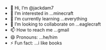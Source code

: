 - 👋 Hi, I’m @jackdam7
- 👀 I’m interested in ...minecraft
- 🌱 I’m currently learning ...everything
- 💞️ I’m looking to collaborate on ...eaglecraft
- 📫 How to reach me ...gmail
- 😄 Pronouns: ...he/him
- ⚡ Fun fact: ...i like books

<!---
jackdam7/jackdam7 is a ✨ special ✨ repository because its `README.md` (this file) appears on your GitHub profile.
You can click the Preview link to take a look at your changes.
--->
